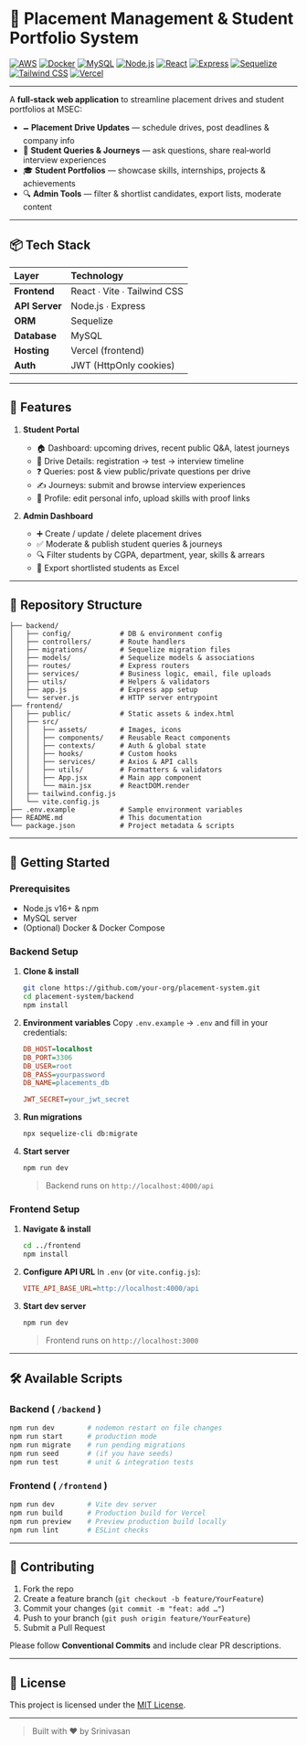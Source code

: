 # 🚀 Placement Management & Student Portfolio System


[![AWS](https://img.shields.io/badge/Cloud-AWS-orange)](https://aws.amazon.com/)
[![Docker](https://img.shields.io/badge/Container-Docker-blue)](https://www.docker.com/)
[![MySQL](https://img.shields.io/badge/Database-MySQL-blue)](https://www.mysql.com/)
[![Node.js](https://img.shields.io/badge/Backend-Node.js-green)](https://nodejs.org/)
[![React](https://img.shields.io/badge/Frontend-React-61DAFB)](https://reactjs.org/)
[![Express](https://img.shields.io/badge/Framework-Express-blue)](https://expressjs.com/)
[![Sequelize](https://img.shields.io/badge/ORM-Sequelize-lightgrey)](https://sequelize.org/)
[![Tailwind CSS](https://img.shields.io/badge/CSS-Tailwind%20CSS-teal)](https://tailwindcss.com/)
[![Vercel](https://img.shields.io/badge/Deployment-Vercel-black)](https://vercel.com/)


---

A **full‑stack web application** to streamline placement drives and student portfolios at MSEC:

* 🗕️ **Placement Drive Updates** — schedule drives, post deadlines & company info
* 📝 **Student Queries & Journeys** — ask questions, share real‑world interview experiences
* 🎓 **Student Portfolios** — showcase skills, internships, projects & achievements
* 🔍 **Admin Tools** — filter & shortlist candidates, export lists, moderate content

---

## 📦 Tech Stack

| Layer          | Technology                  |
| :------------- | :-------------------------- |
| **Frontend**   | React ∙ Vite ∙ Tailwind CSS |
| **API Server** | Node.js ∙ Express           |
| **ORM**        | Sequelize                   |
| **Database**   | MySQL                       |
| **Hosting**    | Vercel (frontend)           |
| **Auth**       | JWT (HttpOnly cookies)      |

---

## 🎯 Features

1. **Student Portal**

   * 🏠 Dashboard: upcoming drives, recent public Q\&A, latest journeys
   * 📄 Drive Details: registration → test → interview timeline
   * ❓ Queries: post & view public/private questions per drive
   * ✍️ Journeys: submit and browse interview experiences
   * 👤 Profile: edit personal info, upload skills with proof links

2. **Admin Dashboard**

   * ➕ Create / update / delete placement drives
   * ✅ Moderate & publish student queries & journeys
   * 🔍 Filter students by CGPA, department, year, skills & arrears
   * 📅 Export shortlisted students as Excel

---

## 📁 Repository Structure

```
├── backend/
│   ├── config/            # DB & environment config
│   ├── controllers/       # Route handlers
│   ├── migrations/        # Sequelize migration files
│   ├── models/            # Sequelize models & associations
│   ├── routes/            # Express routers
│   ├── services/          # Business logic, email, file uploads
│   ├── utils/             # Helpers & validators
│   ├── app.js             # Express app setup
│   └── server.js          # HTTP server entrypoint
├── frontend/
│   ├── public/            # Static assets & index.html
│   ├── src/
│   │   ├── assets/        # Images, icons
│   │   ├── components/    # Reusable React components
│   │   ├── contexts/      # Auth & global state
│   │   ├── hooks/         # Custom hooks
│   │   ├── services/      # Axios & API calls
│   │   ├── utils/         # Formatters & validators
│   │   ├── App.jsx        # Main app component
│   │   └── main.jsx       # ReactDOM.render
│   ├── tailwind.config.js
│   └── vite.config.js
├── .env.example           # Sample environment variables
├── README.md              # This documentation
└── package.json           # Project metadata & scripts
```

---

## 🔧 Getting Started

### Prerequisites

* Node.js v16+ & npm
* MySQL server
* (Optional) Docker & Docker Compose

### Backend Setup

1. **Clone & install**

   ```bash
   git clone https://github.com/your-org/placement-system.git
   cd placement-system/backend
   npm install
   ```

2. **Environment variables**
   Copy `.env.example` → `.env` and fill in your credentials:

   ```ini
   DB_HOST=localhost
   DB_PORT=3306
   DB_USER=root
   DB_PASS=yourpassword
   DB_NAME=placements_db

   JWT_SECRET=your_jwt_secret
   ```

3. **Run migrations**

   ```bash
   npx sequelize-cli db:migrate
   ```

4. **Start server**

   ```bash
   npm run dev
   ```

   > Backend runs on `http://localhost:4000/api`

### Frontend Setup

1. **Navigate & install**

   ```bash
   cd ../frontend
   npm install
   ```

2. **Configure API URL**
   In `.env` (or `vite.config.js`):

   ```ini
   VITE_API_BASE_URL=http://localhost:4000/api
   ```

3. **Start dev server**

   ```bash
   npm run dev
   ```

   > Frontend runs on `http://localhost:3000`

---

## 🛠️ Available Scripts

### Backend ( `/backend` )

```bash
npm run dev        # nodemon restart on file changes
npm run start      # production mode
npm run migrate    # run pending migrations
npm run seed       # (if you have seeds)
npm run test       # unit & integration tests
```

### Frontend ( `/frontend` )

```bash
npm run dev        # Vite dev server
npm run build      # Production build for Vercel
npm run preview    # Preview production build locally
npm run lint       # ESLint checks
```

---

## 🤝 Contributing

1. Fork the repo
2. Create a feature branch (`git checkout -b feature/YourFeature`)
3. Commit your changes (`git commit -m "feat: add …"`)
4. Push to your branch (`git push origin feature/YourFeature`)
5. Submit a Pull Request

Please follow **Conventional Commits** and include clear PR descriptions.

---

## 📄 License

This project is licensed under the [MIT License](LICENSE).

---

> Built with ❤️ by Srinivasan
